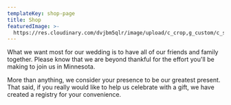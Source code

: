 ```yaml
---
templateKey: shop-page
title: Shop
featuredImage: >-
  https://res.cloudinary.com/dvjbm5qlr/image/upload/c_crop,g_custom/c_scale,w_1200/v1579838540/DSC_0433.NEF_gl1dzx.jpg
---
```

What we want most for our wedding is to have all of our friends and family together. Please know that we are beyond thankful for the effort you'll be making to join us in Minnesota.

More than anything, we consider your presence to be our greatest present. That said, if you really would like to help us celebrate with a gift, we have created a registry for your convenience.
